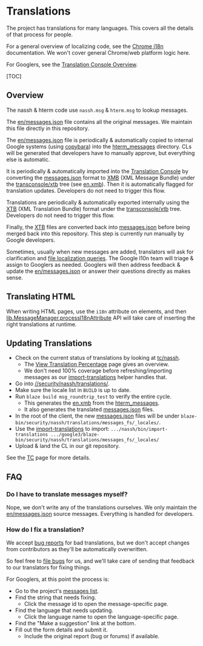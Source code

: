# Translations

The project has translations for many languages.
This covers all the details of that process for people.

For a general overview of localizing code, see the [Chrome i18n] documentation.
We won't cover general Chrome/web platform logic here.

For Googlers, see the [Translation Console Overview].

[TOC]

## Overview

The nassh & hterm code use `nassh.msg` & `hterm.msg` to lookup messages.

The [en/messages.json] file contains all the original messages.
We maintain this file directly in this repository.

The [en/messages.json] file is periodically & automatically copied to internal
Google systems (using [copybara]) into the [hterm_messages] directory.
CLs will be generated that developers have to manually approve, but everything
else is automatic.

It is periodically & automatically imported into the [Translation Console] by
converting the [messages.json] format to [XMB] (XML Message Bundle) under the
[transconsole/xtb] tree (see [en.xmb]).
Then it is automatically flagged for translation updates.
Developers do not need to trigger this flow.

Translations are periodically & automatically exported internally using the
[XTB] (XML Translation Bundle) format under the [transconsole/xtb] tree.
Developers do not need to trigger this flow.

Finally, the [XTB] files are converted back into [messages.json] before being
merged back into this repository.
This step is currently run manually by Google developers.

Sometimes, usually when new messages are added, translators will ask for
clarification and [file localization queries].
The Google l10n team will triage & assign to Googlers as needed.
Googlers will then address feedback & update the [en/messages.json] or answer
their questions directly as makes sense.

## Translating HTML

When writing HTML pages, use the `i18n` attribute on elements, and then
[lib.MessageManager.processI18nAttribute] API will take care of inserting
the right translations at runtime.

## Updating Translations

*   Check on the current status of translations by looking at [tc/nassh].
    *   The [View Translation Percentage] page gives an overview.
    *   We don't need 100% coverage before refreshing/importing messages as our
        [import-translations] helper handles that.
*   Go into [//security/nassh/translations/].
*   Make sure the locale list in `BUILD` is up to date.
*   Run `blaze build msg_roundtrip_test` to verify the entire cycle.
    *   This generates the [en.xmb] from the [hterm_messages].
    *   It also generates the translated [messages.json] files.
*   In the root of the client, the new [messages.json] files will be under
    `blaze-bin/security/nassh/translations/messages_fs/_locales/`.
*   Use the [import-translations] to import:
    `.../nassh/bin/import-translations .../google3/blaze-bin/security/nassh/translations/messages_fs/_locales/`
*   Upload & land the CL in our git repository.

See the [TC](http://tc/) page for more details.

## FAQ

### Do I have to translate messages myself?

Nope, we don't write any of the translations ourselves.
We only maintain the [en/messages.json] source messages.
Everything is handled for developers.

### How do I fix a translation?

We accept [bug reports][new-bug] for bad translations, but we don't accept
changes from contributors as they'll be automatically overwritten.

So feel free to [file bugs][new-bug] for us, and we'll take care of sending
that feedback to our translators for fixing things.

For Googlers, at this point the process is:
*   Go to the project's [messages list].
*   Find the string that needs fixing.
    *   Click the message id to open the message-specific page.
*   Find the language that needs updating.
    *   Click the language name to open the language-specific page.
*   Find the "Make a suggestion" link at the bottom.
*   Fill out the form details and submit it.
    *   Include the original report (bug or forums) if available.


[new-bug]: https://goo.gl/vb94JY
[Chrome i18n]: https://developer.chrome.com/extensions/i18n
[copybara]: http://go/copybara
[hterm_messages]: http://source/piper///depot/google3/third_party/javascript/hterm_messages/
[en/messages.json]: ../_locales/en/messages.json
[en.xmb]: http://source/piper///depot/google3/googledata/transconsole/xtb/nassh/en.xmb
[file localization queries]: http://b/issues?q=componentid:425688%20status:open%201522709
[import-translations]: ../bin/import-translations
[lib.MessageManager.processI18nAttribute]: /libdot/js/lib_message_manager.js
[messages.json]: https://developer.chrome.com/extensions/i18n-messages
[messages list]: http://tc/btviewer/searchresult?ProjectsSelected=nassh
[tc/nassh]: http://tc/project/edit?id=nassh
[transconsole/xtb]: http://source/piper///depot/google3/googledata/transconsole/xtb/nassh/
[Translation Console]: http://tc/
[Translation Console Overview]: http://go/transconsole
[View Translation Percentage]: http://tc/btviewer/translationPercentage?project=nassh
[XMB]: http://cldr.unicode.org/development/development-process/design-proposals/xmb
[XTB]: http://cldr.unicode.org/development/development-process/design-proposals/xmb
[//security/nassh/translations/]: http://source/piper///depot/google3/security/nassh/translations/

